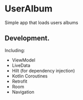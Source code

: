 # UserAlbum
Simple app that loads users albums
## Development. 
Including:
- ViewModel
- LiveData
- Hilt (for dependency injection)
- Kotlin Coroutines
- Retrofit
- Room
- Navigation
